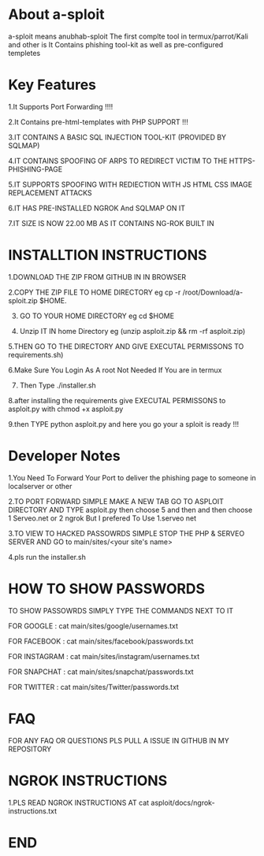# About a-sploit

a-sploit means anubhab-sploit
The first complte tool in termux/parrot/Kali and other is
It Contains phishing tool-kit as well
as pre-configured templetes

# Key Features

1.It Supports Port Forwarding !!!!

2.It Contains pre-html-templates with PHP SUPPORT !!!

3.IT CONTAINS A BASIC SQL INJECTION TOOL-KIT (PROVIDED BY SQLMAP)

4.IT CONTAINS SPOOFING OF ARPS TO REDIRECT VICTIM TO THE HTTPS-PHISHING-PAGE

5.IT SUPPORTS SPOOFING WITH  REDIECTION WITH JS HTML CSS IMAGE REPLACEMENT ATTACKS

6.IT HAS PRE-INSTALLED NGROK And SQLMAP ON IT 

7.IT SIZE IS NOW 22.00 MB AS IT CONTAINS NG-ROK BUILT IN

# INSTALLTION INSTRUCTIONS

1.DOWNLOAD THE ZIP FROM GITHUB IN IN BROWSER

2.COPY THE ZIP FILE TO HOME DIRECTORY eg cp -r /root/Download/a-sploit.zip $HOME.

3. GO TO YOUR HOME DIRECTORY eg cd $HOME

4. Unzip IT IN home Directory eg (unzip asploit.zip && rm -rf asploit.zip)

5.THEN GO TO THE DIRECTORY AND GIVE EXECUTAL PERMISSONS TO requirements.sh)

6.Make Sure You Login As A root Not Needed If You are in termux

7. Then Type ./installer.sh

8.after installing the requirements give EXECUTAL PERMISSONS to asploit.py with chmod +x asploit.py

9.then TYPE python asploit.py and here you go your a sploit is ready !!!

# Developer Notes


1.You Need To Forward Your Port to deliver the phishing page to someone in localserver or other

2.TO PORT FORWARD SIMPLE MAKE A NEW TAB GO TO ASPLOIT DIRECTORY AND TYPE asploit.py then choose 5 and then and then choose 1 Serveo.net or 2 ngrok  But I prefered To Use 1.serveo net

3.TO VIEW TO HACKED PASSOWRDS SIMPLE STOP THE PHP & SERVEO SERVER AND GO to main/sites/<your site's name> 

4.pls run the installer.sh

# HOW TO SHOW PASSWORDS

TO SHOW PASSOWRDS SIMPLY TYPE THE  COMMANDS NEXT TO IT 

FOR GOOGLE : cat main/sites/google/usernames.txt

FOR FACEBOOK : cat main/sites/facebook/passwords.txt

FOR INSTAGRAM : cat main/sites/instagram/usernames.txt

FOR SNAPCHAT : cat main/sites/snapchat/passwords.txt

FOR TWITTER : cat main/sites/Twitter/passwords.txt

# FAQ

FOR ANY FAQ OR QUESTIONS PLS PULL A ISSUE IN GITHUB IN MY REPOSITORY

# NGROK INSTRUCTIONS

1.PLS READ NGROK INSTRUCTIONS AT  cat asploit/docs/ngrok-instructions.txt

# END


